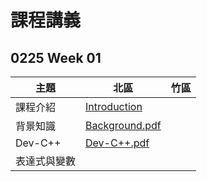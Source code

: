 # 課程講義

## 0225 Week 01
| 主題   | 北區                            | 竹區                            |
| ---- | ----------------------------- | ----------------------------- |
| 課程介紹     | [Introduction](http://slides.com/austinlaurice/deck-6/#/)     | |
| 背景知識     | [Background.pdf](https://drive.google.com/open?id=0B13ab_fQ7QbjTVpROVFmVnEtV0E)|                                                   |
| Dev-C++      | [Dev-C++.pdf](https://drive.google.com/open?id=0B13ab_fQ7QbjbHd4alFORmJvenc)|                                                    |
| 表達式與變數 | | |

